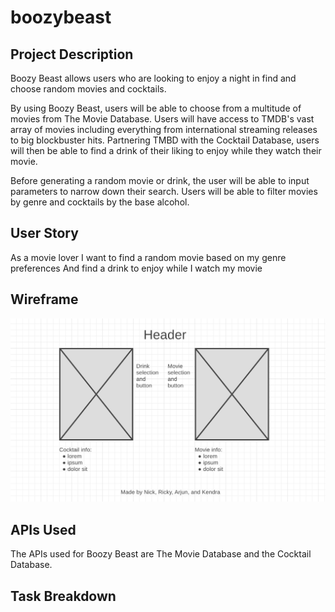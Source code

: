 # boozybeast

## Project Description 
Boozy Beast allows users who are looking to enjoy a night in find and choose random movies and cocktails. 

By using Boozy Beast, users will be able to choose from a multitude of movies from The Movie Database. Users will have access to TMDB's vast array of movies including everything from international streaming releases to big blockbuster hits. Partnering TMBD with the Cocktail Database, users will then be able to find a drink of their liking to enjoy while they watch their movie. 

Before generating a random movie or drink, the user will be able to input parameters to narrow down their search. Users will be able to filter movies by genre and cocktails by the base alcohol. 

## User Story
As a movie lover
I want to find a random movie based on my genre preferences
And find a drink to enjoy while I watch my movie

## Wireframe
![wireframe](assets/images/wireframe.png)

## APIs Used
The APIs used for Boozy Beast are The Movie Database and the Cocktail Database. 

## Task Breakdown
